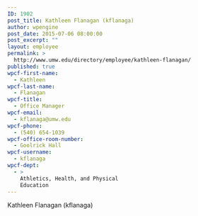 ```yaml
---
ID: 1902
post_title: Kathleen Flanagan (kflanaga)
author: wpengine
post_date: 2015-07-06 08:00:00
post_excerpt: ""
layout: employee
permalink: >
  http://www.umw.edu/directory/employee/kathleen-flanagan/
published: true
wpcf-first-name:
  - Kathleen
wpcf-last-name:
  - Flanagan
wpcf-title:
  - Office Manager
wpcf-email:
  - kflanaga@umw.edu
wpcf-phone:
  - (540) 654-1039
wpcf-office-room-number:
  - Goolrick Hall
wpcf-username:
  - kflanaga
wpcf-dept:
  - >
    Athletics, Health, and Physical
    Education
---
```

Kathleen Flanagan (kflanaga)